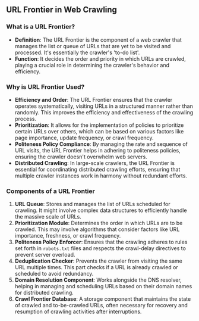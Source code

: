 ## URL Frontier in Web Crawling

### What is a URL Frontier?
- **Definition**: The URL Frontier is the component of a web crawler that manages the list or queue of URLs that are yet to be
visited and processed. It's essentially the crawler's 'to-do list'.
- **Function**: It decides the order and priority in which URLs are crawled, playing a crucial role in determining the
crawler's behavior and efficiency.

### Why is URL Frontier Used?
- **Efficiency and Order**: The URL Frontier ensures that the crawler operates systematically,
visiting URLs in a structured manner rather than randomly. This improves the efficiency and effectiveness of the crawling process.
- **Prioritization**: It allows for the implementation of policies to prioritize certain URLs over others,
which can be based on various factors like page importance, update frequency, or crawl frequency.
- **Politeness Policy Compliance**: By managing the rate and sequence of URL visits, the URL Frontier helps in adhering
to politeness policies, ensuring the crawler doesn't overwhelm web servers.
- **Distributed Crawling**: In large-scale crawlers, the URL Frontier is essential for coordinating distributed crawling efforts,
ensuring that multiple crawler instances work in harmony without redundant efforts.

### Components of a URL Frontier
1. **URL Queue**: Stores and manages the list of URLs scheduled for crawling. It might involve complex data structures
to efficiently handle the massive scale of URLs.
2. **Prioritization Module**: Determines the order in which URLs are to be crawled. This may involve algorithms that
consider factors like URL importance, freshness, or crawl frequency.
3. **Politeness Policy Enforcer**: Ensures that the crawling adheres to rules set forth in `robots.txt` files and respects
the crawl-delay directives to prevent server overload.
4. **Deduplication Checker**: Prevents the crawler from visiting the same URL multiple times.
This part checks if a URL is already crawled or scheduled to avoid redundancy.
5. **Domain Resolution Component**: Works alongside the DNS resolver, helping in managing and scheduling URLs based on
their domain names for distributed crawling.
6. **Crawl Frontier Database**: A storage component that maintains the state of crawled and to-be-crawled URLs,
often necessary for recovery and resumption of crawling activities after interruptions.
